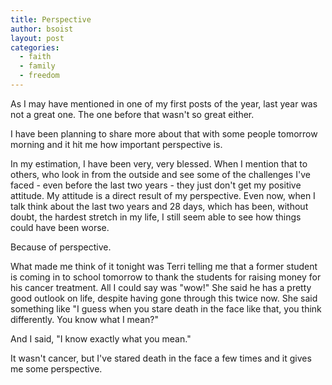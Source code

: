 ```yaml
---
title: Perspective
author: bsoist
layout: post
categories:
  - faith
  - family
  - freedom
---
```

As I may have mentioned in one of my first posts of the year, last year was not a great one. The one before that wasn't so great either.

I have been planning to share more about that with some people tomorrow morning and it hit me how important perspective is.

In my estimation, I have been very, very blessed. When I mention that to others, who look in from the outside and see some of the challenges I've faced - even before the last two years - they just don't get my positive attitude. My attitude is a direct result of my perspective. Even now, when I talk think about the last two years and 28 days, which has been, without doubt, the hardest stretch in my life, I still seem able to see how things could have been worse.

Because of perspective.

What made me think of it tonight was Terri telling me that a former student is coming in to school tomorrow to thank the students for raising money for his cancer treatment. All I could say was "wow!" She said he has a pretty good outlook on life, despite having gone through this twice now. She said something like "I guess when you stare death in the face like that, you think differently. You know what I mean?"

And I said, "I know exactly what you mean."

It wasn't cancer, but I've stared death in the face a few times and it gives me some perspective.
